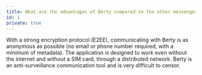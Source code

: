 ```yaml
---
title: What are the advantages of Berty compared to the other messengers?
id: 1
private: true
---
```


With a strong encryption protocol (E2EE), communicating with Berty is as anonymous as possible (no email or phone number required, with a minimum of metadata). The application is designed to work even without the internet and without a SIM card, through a distributed network. Berty is an anti-surveillance communication tool and is very difficult to censor.
